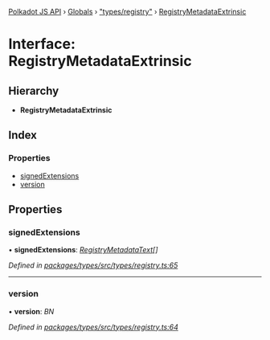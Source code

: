 [Polkadot JS API](../README.md) › [Globals](../globals.md) › ["types/registry"](../modules/_types_registry_.md) › [RegistryMetadataExtrinsic](_types_registry_.registrymetadataextrinsic.md)

# Interface: RegistryMetadataExtrinsic

## Hierarchy

* **RegistryMetadataExtrinsic**

## Index

### Properties

* [signedExtensions](_types_registry_.registrymetadataextrinsic.md#signedextensions)
* [version](_types_registry_.registrymetadataextrinsic.md#version)

## Properties

###  signedExtensions

• **signedExtensions**: *[RegistryMetadataText](_types_registry_.registrymetadatatext.md)[]*

*Defined in [packages/types/src/types/registry.ts:65](https://github.com/polkadot-js/api/blob/6aa0d90fc0/packages/types/src/types/registry.ts#L65)*

___

###  version

• **version**: *BN*

*Defined in [packages/types/src/types/registry.ts:64](https://github.com/polkadot-js/api/blob/6aa0d90fc0/packages/types/src/types/registry.ts#L64)*
